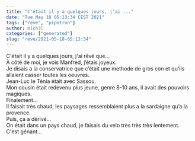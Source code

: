 ```yaml
---
title: "C'était il y a quelques jours, j'ai ..."
date: "Tue May 18 05:13:34 CEST 2021"
tags: ["reve", "pipotron"]
author: m1ch3l
categories: ["generated"]
slug: "reve/2021-05-18-05:13:34"
---
```


C'était il y a quelques jours, j'ai rêvé que...<br>
À côté de moi, je vois Manfred, j’étais joyeux.<br>
Je disais a la conservatrice que c’était une methode de gros con et qu’ils allaient casser toutes les oeuvres.<br>
Jean-Luc le Ténia était avec Sassou.<br>
Mon cousin était redevenu plus jeune, genre 8-10 ans, il avait des pouvoirs magiques.<br>
Finalement...<br>
Il faisait très chaud, les paysages ressemblaient plus a la sardaigne qu’a la provence.<br>
Puis, ça a dérivé...<br>
On était dans un pays chaud, je faisais du velo très très très lentement.<br>
C'est génant...<br>
